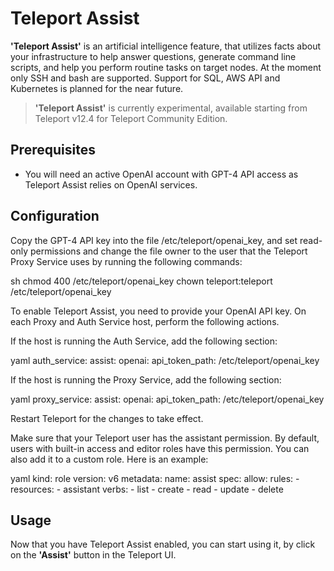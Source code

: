 # Teleport Assist

**'Teleport Assist'** is an artificial intelligence feature, that utilizes facts about your infrastructure to help answer questions, generate command line scripts, and help you perform routine tasks on target nodes. At the moment only SSH and bash are supported. Support for SQL, AWS API and Kubernetes is planned for the near future.

> **'Teleport Assist'** is currently experimental, available starting from Teleport v12.4 for Teleport Community Edition.

## Prerequisites

- You will need an active OpenAI account with GPT-4 API access as Teleport Assist relies on OpenAI services.
  
## Configuration

Copy the GPT-4 API key into the file /etc/teleport/openai_key, and set read-only permissions and change the file owner to the user that the Teleport Proxy Service uses by running the following commands:

sh
chmod 400 /etc/teleport/openai_key
chown teleport:teleport /etc/teleport/openai_key


To enable Teleport Assist, you need to provide your OpenAI API key. On each Proxy and Auth Service host, perform the following actions.

If the host is running the Auth Service, add the following section:

yaml
auth_service:
  assist:
    openai:
      api_token_path: /etc/teleport/openai_key


If the host is running the Proxy Service, add the following section:

yaml
proxy_service:
  assist:
    openai:
      api_token_path: /etc/teleport/openai_key


Restart Teleport for the changes to take effect.

Make sure that your Teleport user has the assistant permission. By default, users with built-in access and editor roles have this permission. You can also add it to a custom role. Here is an example:

yaml
kind: role
version: v6
metadata:
  name: assist
spec:
  allow:
    rules:
    - resources:
      - assistant
      verbs:
      - list
      - create
      - read
      - update
      - delete


## Usage

Now that you have Teleport Assist enabled, you can start using it, by click on the **'Assist'** button in the Teleport UI.
